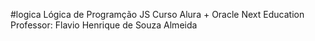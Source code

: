 #logica
Lógica de Programção JS
Curso Alura + Oracle Next Education
Professor: Flavio Henrique de Souza Almeida
